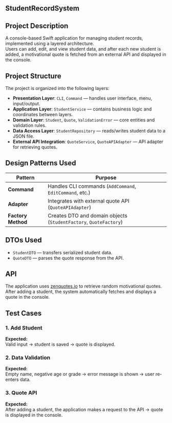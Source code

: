 ## StudentRecordSystem

## Project Description

A console-based Swift application for managing student records, implemented using a layered architecture.  
Users can add, edit, and view student data, and after each new student is added, a motivational quote is fetched from an external API and displayed in the console.

## Project Structure

The project is organized into the following layers:

- **Presentation Layer**: `CLI`, `Command` — handles user interface, menu, input/output.
- **Application Layer**: `StudentService` — contains business logic and coordinates between layers.
- **Domain Layer**: `Student`, `Quote`, `ValidationError` — core entities and validation rules.
- **Data Access Layer**: `StudentRepository` — reads/writes student data to a JSON file.
- **External API Integration**: `QuoteService`, `QuoteAPIAdapter` — API adapter for retrieving quotes.

## Design Patterns Used

| Pattern            | Purpose |
|--------------------|---------|
| **Command**        | Handles CLI commands (`AddCommand`, `EditCommand`, etc.) |
| **Adapter**        | Integrates with external quote API (`QuoteAPIAdapter`) |
| **Factory Method** | Creates DTO and domain objects (`StudentFactory`, `QuoteFactory`) |

## DTOs Used

- `StudentDTO` — transfers serialized student data.  
- `QuoteDTO` — parses the quote response from the API.

## API

The application uses [zenquotes.io](https://zenquotes.io) to retrieve random motivational quotes.  
After adding a student, the system automatically fetches and displays a quote in the console.

## Test Cases

### 1. Add Student
**Expected:**  
Valid input → student is saved → quote is displayed.

### 2. Data Validation  
**Expected:**  
Empty name, negative age or grade → error message is shown → user re-enters data.

### 3. Quote API  
**Expected:**  
After adding a student, the application makes a request to the API → quote is displayed in the console.

